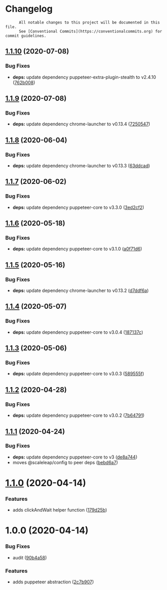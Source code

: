 # Changelog

          All notable changes to this project will be documented in this file.
          See [Conventional Commits](https://conventionalcommits.org) for commit guidelines.

## [1.1.10](https://github.com/ScaleLeap/puppeteer/compare/v1.1.9...v1.1.10) (2020-07-08)


### Bug Fixes

* **deps:** update dependency puppeteer-extra-plugin-stealth to v2.4.10 ([762b008](https://github.com/ScaleLeap/puppeteer/commit/762b0085495d5e4548d3b3cfa140146e884ac7a8))

## [1.1.9](https://github.com/ScaleLeap/puppeteer/compare/v1.1.8...v1.1.9) (2020-07-08)


### Bug Fixes

* **deps:** update dependency chrome-launcher to v0.13.4 ([7250547](https://github.com/ScaleLeap/puppeteer/commit/72505477e78d7e24fd023566786f9dfe7c4a6ba6))

## [1.1.8](https://github.com/ScaleLeap/puppeteer/compare/v1.1.7...v1.1.8) (2020-06-04)


### Bug Fixes

* **deps:** update dependency chrome-launcher to v0.13.3 ([63ddcad](https://github.com/ScaleLeap/puppeteer/commit/63ddcad4d57f55f43761e4c313f3bdc6e8feb842))

## [1.1.7](https://github.com/ScaleLeap/puppeteer/compare/v1.1.6...v1.1.7) (2020-06-02)


### Bug Fixes

* **deps:** update dependency puppeteer-core to v3.3.0 ([3ed2cf2](https://github.com/ScaleLeap/puppeteer/commit/3ed2cf2770e15db9bf4402523d8152a049c7e42f))

## [1.1.6](https://github.com/ScaleLeap/puppeteer/compare/v1.1.5...v1.1.6) (2020-05-18)


### Bug Fixes

* **deps:** update dependency puppeteer-core to v3.1.0 ([a0f71d6](https://github.com/ScaleLeap/puppeteer/commit/a0f71d60b4370236400923ae38c8b3e73dddf94d))

## [1.1.5](https://github.com/ScaleLeap/puppeteer/compare/v1.1.4...v1.1.5) (2020-05-16)


### Bug Fixes

* **deps:** update dependency chrome-launcher to v0.13.2 ([d7ddf6a](https://github.com/ScaleLeap/puppeteer/commit/d7ddf6a074d300e75895b5ab578c33f489a45282))

## [1.1.4](https://github.com/ScaleLeap/puppeteer/compare/v1.1.3...v1.1.4) (2020-05-07)


### Bug Fixes

* **deps:** update dependency puppeteer-core to v3.0.4 ([187137c](https://github.com/ScaleLeap/puppeteer/commit/187137c85643212e3c1ab07e4fc4fca84c0cc6fe))

## [1.1.3](https://github.com/ScaleLeap/puppeteer/compare/v1.1.2...v1.1.3) (2020-05-06)


### Bug Fixes

* **deps:** update dependency puppeteer-core to v3.0.3 ([589555f](https://github.com/ScaleLeap/puppeteer/commit/589555f7b3559091a6eb2a7555120a4ef97006aa))

## [1.1.2](https://github.com/ScaleLeap/puppeteer/compare/v1.1.1...v1.1.2) (2020-04-28)


### Bug Fixes

* **deps:** update dependency puppeteer-core to v3.0.2 ([7b64791](https://github.com/ScaleLeap/puppeteer/commit/7b6479176a14cdad3f766ad38b2e4303f854c9ea))

## [1.1.1](https://github.com/ScaleLeap/puppeteer/compare/v1.1.0...v1.1.1) (2020-04-24)


### Bug Fixes

* **deps:** update dependency puppeteer-core to v3 ([de8a744](https://github.com/ScaleLeap/puppeteer/commit/de8a744ded7b8db0afc09be695877c133b629ca7))
* moves @scaleleap/config to peer deps ([bebd6a7](https://github.com/ScaleLeap/puppeteer/commit/bebd6a7af2e45759b0f6df8fcdb5d8f686142fbf))

# [1.1.0](https://github.com/ScaleLeap/puppeteer/compare/v1.0.0...v1.1.0) (2020-04-14)


### Features

* adds clickAndWait helper function ([179d25b](https://github.com/ScaleLeap/puppeteer/commit/179d25bc4ce5c455d012403904a4fab00cbd95e5))

# 1.0.0 (2020-04-14)


### Bug Fixes

* audit ([90b4a58](https://github.com/ScaleLeap/puppeteer/commit/90b4a588ede3de17275e1fd8d71b2e8bf20cb434))


### Features

* adds puppeteer abstraction ([2c7b907](https://github.com/ScaleLeap/puppeteer/commit/2c7b907e5bb8a871a2e7134c141491120fe9afdf))
